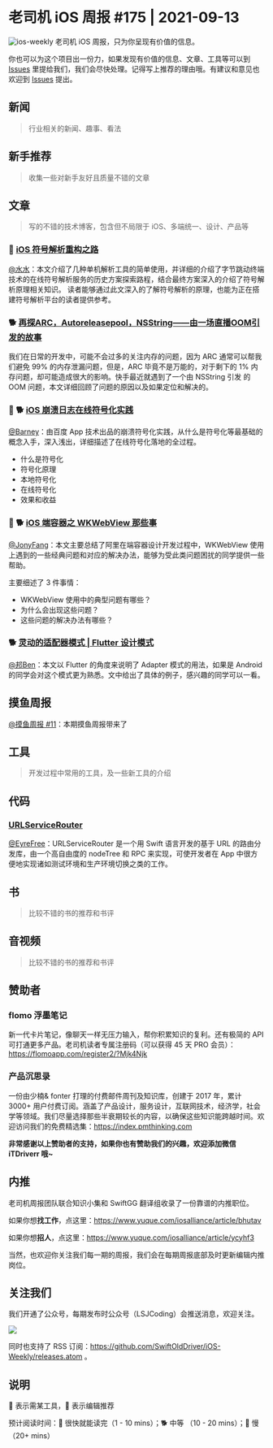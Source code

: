 # 老司机 iOS 周报 #175 | 2021-09-13

![ios-weekly](https://github.com/SwiftOldDriver/iOS-Weekly/blob/master/assets/ios-weekly.png?raw=true)
老司机 iOS 周报，只为你呈现有价值的信息。

你也可以为这个项目出一份力，如果发现有价值的信息、文章、工具等可以到 [Issues](https://github.com/SwiftOldDriver/iOS-Weekly/issues) 里提给我们，我们会尽快处理。记得写上推荐的理由哦。有建议和意见也欢迎到 [Issues](https://github.com/SwiftOldDriver/iOS-Weekly/issues) 提出。

## 新闻

> 行业相关的新闻、趣事、看法

## 新手推荐

> 收集一些对新手友好且质量不错的文章

## 文章

> 写的不错的技术博客，包含但不局限于 iOS、多端统一、设计、产品等

### 🐢 [iOS 符号解析重构之路](https://mp.weixin.qq.com/s/TVRYXhiOXIsMmXZo9GmEVA)

[@水水](https://www.xuyanlan.com)：本文介绍了几种单机解析工具的简单使用，并详细的介绍了字节跳动终端技术的在线符号解析服务的历史方案探索路程，结合最终方案深入的介绍了符号解析原理相关知识。
读者能够通过此文深入的了解符号解析的原理，也能为正在搭建符号解析平台的读者提供参考。

### 🐕 [再探ARC，Autoreleasepool，NSString——由一场直播OOM引发的故事](https://mp.weixin.qq.com/s/oU9DWR4OP8DMp6smMhIxZg)

我们在日常的开发中，可能不会过多的关注内存的问题，因为 ARC 通常可以帮我们避免 99% 的内存泄漏问题，但是，ARC 毕竟不是万能的，对于剩下的 1% 内存问题，却可能造成很大的影响。快手最近就遇到了一个由 NSString 引发 的OOM 问题，本文详细回顾了问题的原因以及如果定位和解决的。

### 🌟 🐕 [iOS 崩溃日志在线符号化实践](https://mp.weixin.qq.com/s/MIun-eV4_J1hXGDRjGoLaw)

[@Barney](https://github.com/BarneyZhaoooo)：由百度 App 技术出品的崩溃符号化实践，从什么是符号化等最基础的概念入手，深入浅出，详细描述了在线符号化落地的全过程。

- 什么是符号化
- 符号化原理
- 本地符号化
- 在线符号化
- 效果和收益

### 🌟 🐕 [iOS 端容器之 WKWebView 那些事](https://mp.weixin.qq.com/s/39u-48KvO-Fmkn9t0nJ-fA)

[@JonyFang](https://github.com/JonyFang)：本文主要总结了阿里在端容器设计开发过程中，WKWebView 使用上遇到的一些经典问题和对应的解决办法，能够为受此类问题困扰的同学提供一些帮助。

主要细述了 3 件事情：
- WKWebView 使用中的典型问题有哪些？
- 为什么会出现这些问题？
- 这些问题的解决办法有哪些？


### 🐕 [灵动的适配器模式 | Flutter 设计模式](https://mp.weixin.qq.com/s/w0msBQnDzkZ4rsL1EtPyVA)

[@邦Ben](https://weibo.com/linwenbang)：本文以 Flutter 的角度来说明了 Adapter 模式的用法，如果是 Android 的同学会对这个模式更为熟悉。文中给出了具体的例子，感兴趣的同学可以一看。
## 摸鱼周报

[@摸鱼周报 #11](https://mp.weixin.qq.com/s/hE9wYlLX8F1sKjIF5eIPVQ)：本期摸鱼周报带来了

## 工具

> 开发过程中常用的工具，及一些新工具的介绍

## 代码

### [URLServiceRouter](https://github.com/lightank/URLServiceRouter)

[@EyreFree](https://github.com/EyreFree)：URLServiceRouter 是一个用 Swift 语言开发的基于 URL 的路由分发库，由一个高自由度的 nodeTree 和 RPC 来实现，可使开发者在 App 中很方便地实现诸如测试环境和生产环境切换之类的工作。

## 书

> 比较不错的书的推荐和书评

## 音视频

> 比较不错的书的推荐和书评

## 赞助者

### flomo 浮墨笔记

新一代卡片笔记，像聊天一样无压力输入，帮你积累知识的复利。还有极简的 API 可打通更多产品。老司机读者专属注册码（可以获得 45 天 PRO 会员）：https://flomoapp.com/register2/?Mjk4Njk

### 产品沉思录

一份由少楠& fonter 打理的付费邮件周刊及知识库，创建于 2017 年，累计 3000+ 用户付费订阅。涵盖了产品设计，服务设计，互联网技术，经济学，社会学等领域。我们尽量选择那些半衰期较长的内容，以确保这些知识能跨越时间。欢迎访问我们的免费精选集：https://index.pmthinking.com

**非常感谢以上赞助者的支持，如果你也有赞助我们的兴趣，欢迎添加微信 iTDriverr 哦~**

## 内推

老司机周报团队联合知识小集和 SwiftGG 翻译组收录了一份靠谱的内推职位。

如果你想**找工作**，点这里：https://www.yuque.com/iosalliance/article/bhutav

如果你想**招人**，点这里：https://www.yuque.com/iosalliance/article/ycyhf3

当然，也欢迎你关注我们每一期的周报，我们会在每期周报底部及时更新编辑内推岗位。

## 关注我们

我们开通了公众号，每期发布时公众号（LSJCoding）会推送消息，欢迎关注。

![](https://github.com/SwiftOldDriver/iOS-Weekly/blob/master/assets/qrcode_for_wechat.jpg?raw=true)

同时也支持了 RSS 订阅：https://github.com/SwiftOldDriver/iOS-Weekly/releases.atom 。

## 说明

🚧 表示需某工具，🌟 表示编辑推荐

预计阅读时间：🐎 很快就能读完（1 - 10 mins）；🐕 中等 （10 - 20 mins）；🐢 慢（20+ mins）
